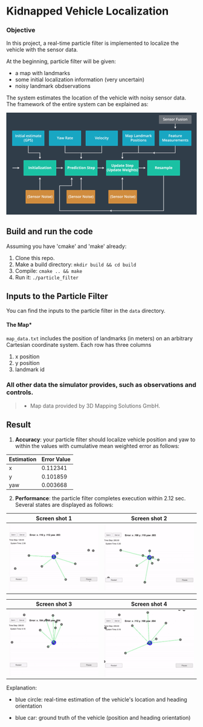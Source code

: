# Kidnapped Vehicle Localization


### Objective
In this project, a real-time particle filter is implemented to localize the vehicle with the sensor data.

At the beginning, particle filter will be given:

* a map with landmarks
* some initial localization information (very uncertain)
* noisy landmark obdservations 

The system estimates the location of the vehicle with noisy sensor data. The framework of the entire system can be explained as:

![txt1](result/flow.png)



## Build and run the code
Assuming you have 'cmake' and 'make' already:

1. Clone this repo.
2. Make a build directory: `mkdir build && cd build`
3. Compile: `cmake .. && make`
4. Run it: `./particle_filter`

## Inputs to the Particle Filter
You can find the inputs to the particle filter in the `data` directory. 

#### The Map*
`map_data.txt` includes the position of landmarks (in meters) on an arbitrary Cartesian coordinate system. Each row has three columns
1. x position
2. y position
3. landmark id

### All other data the simulator provides, such as observations and controls.

> * Map data provided by 3D Mapping Solutions GmbH.


## Result

1. **Accuracy**: your particle filter should localize vehicle position and yaw to within the values with cumulative mean weighted error as follows:

| Estimation |   Error Value  |
| ----- | ------- |
|  x    | 0.112341 |
|  y    | 0.101859 |
|  yaw   | 0.003668 |


2. **Performance**: the particle filter completes execution within 2.12 sec. Several states are displayed as follows:

| Screen shot 1            | Screen shot 2  |
| -------------------------- |----------------------------------------------------------|
| ![txt1](result/result_1.png)     | ![txt2](result/result_2.png)   |


| Screen shot 3          | Screen shot 4                   |
| -------------------------- |----------------------------------------------------------|
| ![txt1](result/result_3.png)     | ![txt2](result/result_4.png)   |



Explanation:

* blue circle: real-time estimation of the vehicle's location and heading orientation

* blue car: ground truth of the vehicle (position and heading orientation)

